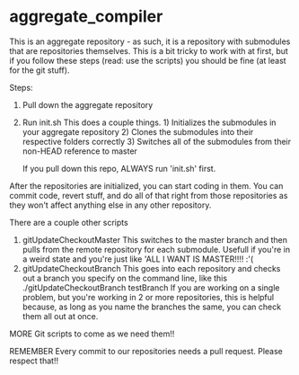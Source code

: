 # aggregate_compiler

This is an aggregate repository - as such, it is a repository with submodules that are repositories themselves. This is a bit tricky to work with at first, but if you follow these steps (read: use the scripts) you should be fine (at least for the git stuff).

Steps:
1) Pull down the aggregate repository
2) Run init.sh
	This does a couple things.
		1) Initializes the submodules in your aggregate repository
		2) Clones the submodules into their respective folders correctly
		3) Switches all of the submodules from their non-HEAD reference to master
	
	If you pull down this repo, ALWAYS run 'init.sh' first.

After the repositories are initialized, you can start coding in them. You can commit code, revert stuff, and do all of that right from those repositories as they won't affect anything else in any other repository.

There are a couple other scripts
1) gitUpdateCheckoutMaster
	This switches to the master branch and then pulls from the remote repository for each submodule. Usefull if you're in a weird state and you're just like 'ALL I WANT IS MASTER!!!! :'(
2) gitUpdateCheckoutBranch
	This goes into each repository and checks out a branch you specify on the command line, like this
		./gitUpdateCheckoutBranch testBranch
	If you are working on a single problem, but you're working in 2 or more repositories, this is helpful because, as long as you name the branches the same, you can check them all out at once.

MORE Git scripts to come as we need them!!

REMEMBER Every commit to our repositories needs a pull request. Please respect that!!
